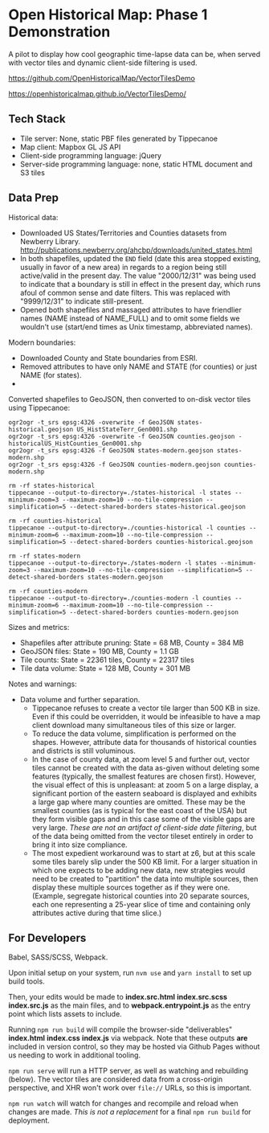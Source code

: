 # Open Historical Map: Phase 1 Demonstration

A pilot to display how cool geographic time-lapse data can be, when served with vector tiles and dynamic client-side filtering is used.

https://github.com/OpenHistoricalMap/VectorTilesDemo

https://openhistoricalmap.github.io/VectorTilesDemo/



## Tech Stack

* Tile server: None, static PBF files generated by Tippecanoe
* Map client: Mapbox GL JS API
* Client-side programming language: jQuery
* Server-side programming language: none, static HTML document and S3 tiles


## Data Prep

Historical data:
* Downloaded US States/Territories and Counties datasets from Newberry Library. http://publications.newberry.org/ahcbp/downloads/united_states.html
* In both shapefiles, updated the `END` field (date this area stopped existing, usually in favor of a new area) in regards to a region being still active/valid in the present day. The value "2000/12/31" was being used to indicate that a boundary is still in effect in the present day, which runs afoul of common sense and date filters. This was replaced with "9999/12/31" to indicate still-present.
* Opened both shapefiles and massaged attributes to have friendlier names (NAME instead of NAME_FULL) and to omit some fields we wouldn't use (start/end times as Unix timestamp, abbreviated names).

Modern boundaries:
* Downloaded County and State boundaries from ESRI.
* Removed attributes to have only NAME and STATE (for counties) or just NAME (for states).
* 

Converted shapefiles to GeoJSON, then converted to on-disk vector tiles using Tippecanoe:
```
ogr2ogr -t_srs epsg:4326 -overwrite -f GeoJSON states-historical.geojson US_HistStateTerr_Gen0001.shp
ogr2ogr -t_srs epsg:4326 -overwrite -f GeoJSON counties.geojson -historicalUS_HistCounties_Gen0001.shp
ogr2ogr -t_srs epsg:4326 -f GeoJSON states-modern.geojson states-modern.shp
ogr2ogr -t_srs epsg:4326 -f GeoJSON counties-modern.geojson counties-modern.shp
```

```
rm -rf states-historical
tippecanoe --output-to-directory=./states-historical -l states --minimum-zoom=3 --maximum-zoom=10 --no-tile-compression --simplification=5 --detect-shared-borders states-historical.geojson

rm -rf counties-historical
tippecanoe --output-to-directory=./counties-historical -l counties --minimum-zoom=6 --maximum-zoom=10 --no-tile-compression --simplification=5 --detect-shared-borders counties-historical.geojson

rm -rf states-modern
tippecanoe --output-to-directory=./states-modern -l states --minimum-zoom=3 --maximum-zoom=10 --no-tile-compression --simplification=5 --detect-shared-borders states-modern.geojson

rm -rf counties-modern
tippecanoe --output-to-directory=./counties-modern -l counties --minimum-zoom=6 --maximum-zoom=10 --no-tile-compression --simplification=5 --detect-shared-borders counties-modern.geojson
```

Sizes and metrics:
* Shapefiles after attribute pruning: State = 68 MB, County = 384 MB
* GeoJSON files: State = 190 MB, County = 1.1 GB
* Tile counts: State = 22361 tiles, County = 22317 tiles
* Tile data volume: State = 128 MB, County = 301 MB

Notes and warnings:
* Data volume and further separation.
  * Tippecanoe refuses to create a vector tile larger than 500 KB in size. Even if this could be overridden, it would be infeasible to have a map client download many simultaneous tiles of this size or larger.
  * To reduce the data volume, simplification is performed on the shapes. However, attribute data for thousands of historical counties and districts is still voluminous.
  * In the case of county data, at zoom level 5 and further out, vector tiles cannot be created with the data as-given without deleting some features (typically, the smallest features are chosen first). However, the visual effect of this is unpleasant: at zoom 5 on a large display, a significant portion of the eastern seaboard is displayed and exhibits a large gap where many counties are omitted. These may be the smallest counties (as is typical for the east coast of the USA) but they form visible gaps and in this case some of the visible gaps are very large. *These are not an artifact of client-side date filtering*, but of the data being omitted from the vector tileset entirely in order to bring it into size compliance.
  * The most expedient workaround was to start at z6, but at this scale some tiles barely slip under the 500 KB limit. For a larger situation in which one expects to be adding new data, new strategies would need to be created to "partition" the data into multiple sources, then display these multiple sources together as if they were one. (Example, segregate historical counties into 20 separate sources, each one representing a 25-year slice of time and containing only attributes active during that time slice.)


## For Developers

Babel, SASS/SCSS, Webpack.

Upon initial setup on your system, run `nvm use` and `yarn install` to set up build tools.

Then, your edits would be made to **index.src.html** **index.src.scss** **index.src.js** as the main files, and to **webpack.entrypoint.js** as the entry point which lists assets to include.

Running `npm run build` will compile the browser-side "deliverables" **index.html** **index.css** **index.js** via webpack. Note that these outputs **are** included in version control, so they may be hosted via Github Pages without us needing to work in additional tooling.

`npm run serve` will run a HTTP server, as well as watching and rebuilding (below). The vector tiles are considered data from a cross-origin perspective, and XHR won't work over `file://` URLs, so this is important.

`npm run watch` will watch for changes and recompile and reload when changes are made. *This is not a replacement* for a final `npm run build` for deployment.

